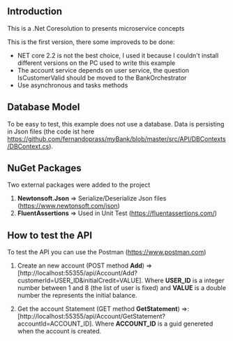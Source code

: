 ## Introduction

This is a .Net Coresolution to presents microservice concepts

This is the first version, there some improveds to be done:
- NET core 2.2 is not the best choice, I used it because I couldn't install different versions on the PC used to write this example
- The account service depends on user service, the question IsCustomerValid should be moved to the BankOrchestrator
- Use asynchronous and tasks methods

## Database Model

To be easy to test, this example does not use a database. Data is persisting in Json files (the code ist here https://github.com/fernandoprass/myBank/blob/master/src/API/DBContexts/DBContext.cs).

## NuGet Packages
Two external packages were added to the project
1. **Newtonsoft.Json** => Serialize/Deserialize Json files (https://www.newtonsoft.com/json)
2. **FluentAssertions** => Used in Unit Test (https://fluentassertions.com/)

## How to test the API

To test the API you can use the Postman (https://www.postman.com)

1. Create an new account (POST method **Add**) => [http://localhost:55355/api/Account/Add?customerId=USER_ID&initialCredit=VALUE]. Where **USER_ID** is a integer number between 1 and 8 (the list of user is fixed) and **VALUE** is a double number the represents the initial balance.
  
2. Get the account Statement (GET method **GetStatement**) =>: [http://localhost:55355/api/Account/GetStatement?accountId=ACCOUNT_ID]. Where **ACCOUNT_ID** is a guid genereted when the account is created.
